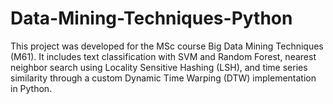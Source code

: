 # Data-Mining-Techniques-Python
This project was developed for the MSc  course Big Data Mining Techniques (M61). It includes text classification with SVM and Random Forest, nearest neighbor search using Locality Sensitive Hashing (LSH), and time series similarity through a custom Dynamic Time Warping (DTW) implementation in Python.
